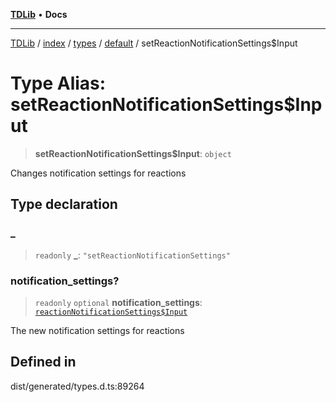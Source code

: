 [**TDLib**](../../../../../../README.md) • **Docs**

***

[TDLib](../../../../../../modules.md) / [index](../../../../../README.md) / [types](../../../README.md) / [default](../README.md) / setReactionNotificationSettings$Input

# Type Alias: setReactionNotificationSettings$Input

> **setReactionNotificationSettings$Input**: `object`

Changes notification settings for reactions

## Type declaration

### \_

> `readonly` **\_**: `"setReactionNotificationSettings"`

### notification\_settings?

> `readonly` `optional` **notification\_settings**: [`reactionNotificationSettings$Input`](reactionNotificationSettings$Input.md)

The new notification settings for reactions

## Defined in

dist/generated/types.d.ts:89264
